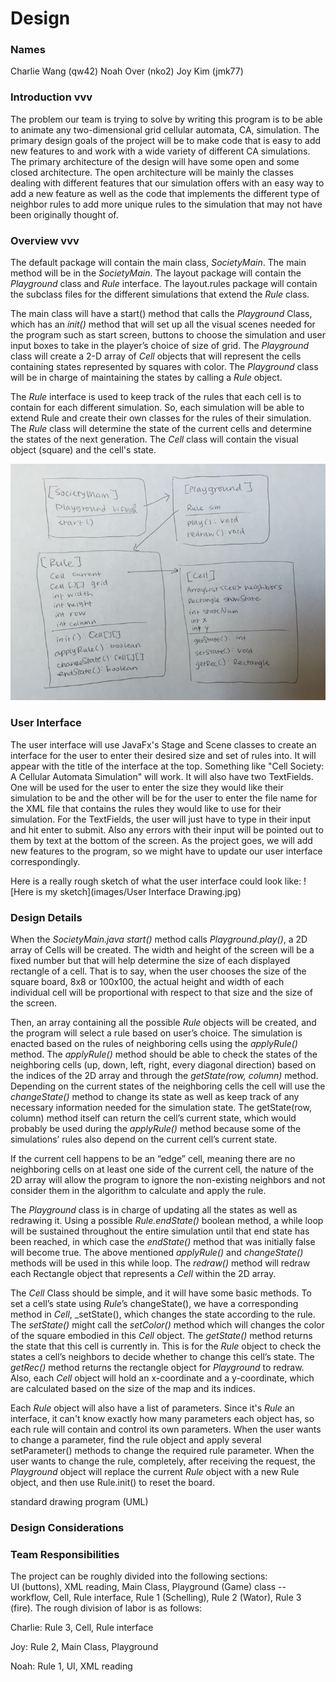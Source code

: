 Design
======

### Names

Charlie Wang (qw42)
Noah Over (nko2)
Joy Kim (jmk77)

### Introduction vvv

The problem our team is trying to solve by writing this program is to be able to animate any two-dimensional grid cellular automata, CA, simulation. The primary design goals of the project will be to make code that is easy to add new features to and work with a wide variety of different CA simulations. The primary architecture of the design will have some open and some closed architecture. The open architecture will be mainly the classes dealing with different features that our simulation offers with an easy way to add a new feature as well as the code that implements the different type of neighbor rules to add more unique rules to the simulation that may not have been originally thought of.  

### Overview vvv

The default package will contain the main class, _SocietyMain_. The main method will be in the _SocietyMain_. The layout package will contain the _Playground_ class and _Rule_ interface. The layout.rules package will contain the subclass files for the different simulations that extend the _Rule_ class.  

The main class will have a start() method that calls the _Playground_ Class, which has an _init()_ method that will set up all the visual scenes needed for the program such as start screen, buttons to choose the simulation and user input boxes to take in the player’s choice of size of grid. The _Playground_ class will create a 2-D array of _Cell_ objects that will represent the cells containing states represented by squares with color. The _Playground_ class will be in charge of maintaining the states by calling a _Rule_ object.  

The _Rule_ interface is used to keep track of the rules that each cell is to contain for each different simulation. So, each simulation will be able to extend Rule and create their own classes for the rules of their simulation. The _Rule_ class will determine the state of the current cells and determine the states of the next generation. The _Cell_ class will contain the visual object (square) and the cell's state.  

![Component Map](images/ComponentMap.jpg)

### User Interface

The user interface will use JavaFx's Stage and Scene classes to create an interface for the user to enter their desired size and set of rules into. It will appear with the title of the interface at the top. Something like "Cell Society: A Cellular Automata Simulation" will work. It will also have two TextFields. One will be used for the user to enter the size they would like their simulation to be and the other will be for the user to enter the file name for the XML file that contains the rules they would like to use for their simulation. For the TextFields, the user will just have to type in their input and hit enter to submit. Also any errors with their input will be pointed out to them by text at the bottom of the screen. As the project goes, we will add new features to the program, so we might have to update our user interface correspondingly.  

Here is a really rough sketch of what the user interface could look like:
![Here is my sketch](images/User Interface Drawing.jpg)

### Design Details

When the _SocietyMain.java start()_ method calls _Playground.play()_, a 2D array of Cells will be created. The width and height of the screen will be a fixed number but that will help determine the size of each displayed rectangle of a cell. That is to say, when the user chooses the size of the square board, 8x8 or 100x100, the actual height and width of each individual cell will be proportional with respect to that size and the size of the screen.  

Then, an array containing all the possible _Rule_ objects will be created, and the program will select a rule based on user’s choice. The simulation is enacted based on the rules of neighboring cells using the _applyRule()_ method. The _applyRule()_ method should be able to check the states of the neighboring cells (up, down, left, right, every diagonal direction) based on the indices of the 2D array and through the _getState(row, column)_ method. Depending on the current states of the neighboring cells the cell will use the _changeState()_ method to change its state as well as keep track of any necessary information needed for the simulation state. The getState(row, column) method itself can return the cell’s current state, which would probably be used during the _applyRule()_ method because some of the simulations’ rules also depend on the current cell’s current state.  

If the current cell happens to be an “edge” cell, meaning there are no neighboring cells on at least one side of the current cell, the nature of the 2D array will allow the program to ignore the non-existing neighbors and not consider them in the algorithm to calculate and apply the rule.  

The _Playground_ class is in charge of updating all the states as well as redrawing it. Using a possible _Rule.endState()_ boolean method, a while loop will be sustained throughout the entire simulation until that end state has been reached, in which case the _endState()_ method that was initially false will become true. The above mentioned _applyRule()_ and _changeState()_ methods will be used in this while loop. The _redraw()_ method will redraw each Rectangle object that represents a _Cell_ within the 2D array.   

The _Cell_ Class should be simple, and it will have some basic methods. To set a cell’s state using _Rule_’s changeState(), we have a corresponding method in _Cell_, _setState(), which changes the state according to the rule. The _setState()_ might call the _setColor()_ method which will changes the color of the square embodied in this _Cell_ object. The _getState()_ method returns the state that this cell is currently in. This is for the _Rule_ object to check the states a cell’s neighbors to decide whether to change this cell’s state. The _getRec()_ method returns the rectangle object for _Playground_  to redraw. Also, each _Cell_ object will hold an x-coordinate and a y-coordinate, which are calculated based on the size of the map and its indices.  

Each _Rule_ object will also have a list of parameters. Since it's _Rule_ an interface, it can't know exactly how many parameters each object has, so each rule will contain and control its own parameters. When the user wants to change a parameter, find the rule object and apply several setParameter() methods to change the required rule parameter. When the user wants to change the rule, completely, after receiving the request, the _Playground_ object will replace the current _Rule_ object with a new Rule object, and then use Rule.init() to reset the board.

standard drawing program (UML)

### Design Considerations



### Team Responsibilities

The project can be roughly divided into the following sections:  
UI (buttons), XML reading, Main Class, Playground (Game) class -- workflow, Cell, Rule interface, Rule 1 (Schelling), Rule 2 (Wator), Rule 3 (fire). The rough division of labor is as follows: 
  
Charlie: Rule 3, Cell, Rule interface

Joy: Rule 2, Main Class, Playground

Noah: Rule 1, UI, XML reading


